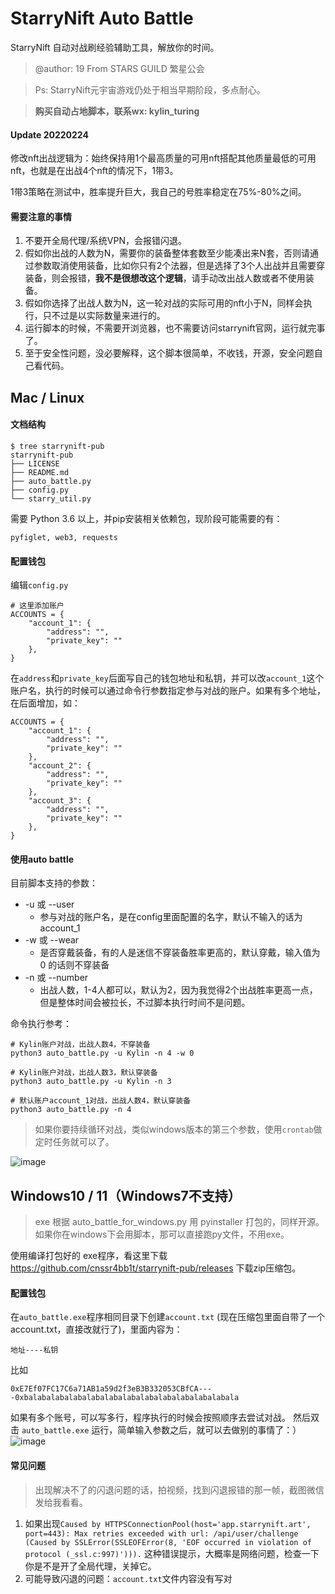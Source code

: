 # StarryNift Auto Battle


StarryNift 自动对战刷经验辅助工具，解放你的时间。
>@author: 19 From STARS GUILD 繁星公会

>Ps: StarryNift元宇宙游戏仍处于相当早期阶段，多点耐心。

>**购买自动占地脚本，联系wx: kylin_turing**

#### Update 20220224
修改nft出战逻辑为：始终保持用1个最高质量的可用nft搭配其他质量最低的可用nft，也就是在出战4个nft的情况下，1带3。

1带3策略在测试中，胜率提升巨大，我自己的号胜率稳定在75%-80%之间。

#### 需要注意的事情
1. 不要开全局代理/系统VPN，会报错闪退。
2. 假如你出战的人数为N，需要你的装备整体套数至少能凑出来N套，否则请通过参数取消使用装备，比如你只有2个法器，但是选择了3个人出战并且需要穿装备，则会报错，**我不是很想改这个逻辑**，请手动改出战人数或者不使用装备。
3. 假如你选择了出战人数为N，这一轮对战的实际可用的nft小于N，同样会执行，只不过是以实际数量来进行的。
4. 运行脚本的时候，不需要开浏览器，也不需要访问starrynift官网，运行就完事了。
5. 至于安全性问题，没必要解释，这个脚本很简单，不收钱，开源，安全问题自己看代码。

## Mac / Linux
#### 文档结构
```
$ tree starrynift-pub
starrynift-pub
├── LICENSE
├── README.md
├── auto_battle.py
├── config.py
└── starry_util.py
```

需要 Python 3.6 以上，并pip安装相关依赖包，现阶段可能需要的有：
```
pyfiglet, web3, requests
```
#### 配置钱包
编辑`config.py`
```
# 这里添加账户
ACCOUNTS = {
    "account_1": {
        "address": "",
        "private_key": ""
    },
}
```
在`address`和`private_key`后面写自己的钱包地址和私钥，并可以改`account_1`这个账户名，执行的时候可以通过命令行参数指定参与对战的账户。如果有多个地址，在后面增加，如：
```
ACCOUNTS = {
    "account_1": {
        "address": "",
        "private_key": ""
    },
    "account_2": {
        "address": "",
        "private_key": ""
    },
    "account_3": {
        "address": "",
        "private_key": ""
    },
}
```
#### 使用auto battle
目前脚本支持的参数：

- -u 或 --user
    - 参与对战的账户名，是在config里面配置的名字，默认不输入的话为 account_1
- -w 或 --wear
    - 是否穿戴装备，有的人是迷信不穿装备胜率更高的，默认穿戴，输入值为 0 的话则不穿装备
- -n 或 --number
    - 出战人数，1-4人都可以，默认为2，因为我觉得2个出战胜率更高一点，但是整体时间会被拉长，不过脚本执行时间不是问题。

命令执行参考：
```
# Kylin账户对战，出战人数4，不穿装备
python3 auto_battle.py -u Kylin -n 4 -w 0

# Kylin账户对战，出战人数3，默认穿装备
python3 auto_battle.py -u Kylin -n 3

# 默认账户account_1对战，出战人数4，默认穿装备
python3 auto_battle.py -n 4
```
> 如果你要持续循环对战，类似windows版本的第三个参数，使用`crontab`做定时任务就可以了。

![image](https://user-images.githubusercontent.com/5326766/149612989-688abc78-afa2-442c-bd2b-09135b7eab27.png)


## Windows10 / 11（Windows7不支持）
> exe 根据 auto_battle_for_windows.py 用 pyinstaller 打包的，同样开源。
如果你在windows下会用脚本，那可以直接跑py文件，不用exe。

使用编译打包好的 exe程序，看这里下载 https://github.com/cnssr4bb1t/starrynift-pub/releases
下载zip压缩包。
#### 配置钱包
在`auto_battle.exe`程序相同目录下创建`account.txt` (现在压缩包里面自带了一个account.txt，直接改就行了)，里面内容为：
```
地址----私钥
```
比如
```
0xE7Ef07FC17C6a71AB1a59d2f3eB3B332053CBfCA----0xbalabalabalabalabalabalabalabalabalabalabalabala
```
如果有多个账号，可以写多行，程序执行的时候会按照顺序去尝试对战。
然后双击 `auto_battle.exe` 运行，简单输入参数之后，就可以去做别的事情了：）
![image](https://user-images.githubusercontent.com/5326766/149615304-2b91e4a1-2b21-42a4-935a-33ad1bf23ae2.png)

#### 常见问题
> 出现解决不了的闪退问题的话，拍视频，找到闪退报错的那一帧，截图微信发给我看看。

1. 如果出现`Caused by HTTPSConnectionPool(host='app.starrynift.art', port=443): Max retries exceeded with url: /api/user/challenge (Caused by SSLError(SSLEOFError(8, 'EOF occurred in violation of protocol (_ssl.c:997)'))).` 这种错误提示，大概率是网络问题，检查一下你是不是开了全局代理，关掉它。
2. 可能导致闪退的问题：`account.txt`文件内容没有写对
